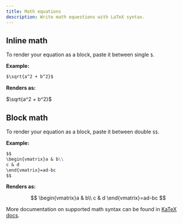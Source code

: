 ```yaml
---
title: Math equations
description: Write math equestions with LaTeX syntax.
---
```


## Inline math

To render your equation as a block, paste it between single `$`.

**Example:**

```markdown
$\sqrt{a^2 + b^2}$
```

**Renders as:**

$\sqrt{a^2 + b^2}$

## Block math

To render your equation as a block, paste it between double `$$`.

**Example:**

```markdown
$$
\begin{vmatrix}a & b\\
c & d
\end{vmatrix}=ad-bc
$$
```

**Renders as:**

$$
\begin{vmatrix}a & b\\
c & d
\end{vmatrix}=ad-bc
$$

More documentation on supported math syntax can be found in [KaTeX docs](https://katex.org/docs/support_table.html).